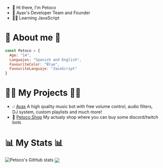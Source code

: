 - 👋 Hi there, I'm Petoco
- 🍒 Ayax's Developer Team and Founder
- 👨‍💻 Learning JavaScript

# 💫 About me 💫
```js
const Petoco = {
  Age: "14",
  Languajes: "Spanish and English",
  FavouriteColor: "Blue",
  FavouriteLanguaje: "JavaScript"
}
```

# 👨‍💻 My Projects 👨‍💻
- 🎶 [Ayax](https://ayax-xyz.glitch.me) A high quality music bot with free volume control, audio filters, DJ system, custom playlists and much more!
- 💸 [Petoco Shop](https://discord.gg/wxTMnE2Y52) My actualy shop where you can buy some discord/twitch bots

# 📊 My Stats 📊
![Petoco's GitHub stats](https://github-readme-stats.vercel.app/api?username=Petoco&show_icons=true&theme=gradient)
<img align="center" src="https://github-readme-stats.vercel.app/api/pin/?username=Petoco&repo=github-readme-stats" />
